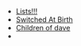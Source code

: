 
- [Lists!!!](https://www.thisamericanlife.org/831/lists)
- [Switched At Birth ](https://www.thisamericanlife.org/360/switched-at-birth)
- [Children of dave](https://www.thisamericanlife.org/835/children-of-dave)
- 